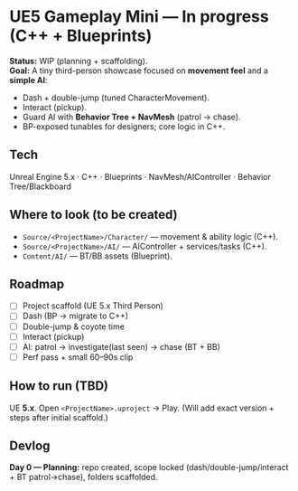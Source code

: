# UE5 Gameplay Mini — In progress (C++ + Blueprints)

**Status:** WIP (planning + scaffolding).  
**Goal:** A tiny third-person showcase focused on **movement feel** and a **simple AI**:  
- Dash + double-jump (tuned CharacterMovement).  
- Interact (pickup).  
- Guard AI with **Behavior Tree + NavMesh** (patrol → chase).  
- BP-exposed tunables for designers; core logic in C++.

## Tech
Unreal Engine 5.x · C++ · Blueprints · NavMesh/AIController · Behavior Tree/Blackboard

## Where to look (to be created)
- `Source/<ProjectName>/Character/` — movement & ability logic (C++).  
- `Source/<ProjectName>/AI/` — AIController + services/tasks (C++).  
- `Content/AI/` — BT/BB assets (Blueprint).  

## Roadmap
- [ ] Project scaffold (UE 5.x Third Person)  
- [ ] Dash (BP → migrate to C++)  
- [ ] Double-jump & coyote time  
- [ ] Interact (pickup)  
- [ ] AI: patrol → investigate(last seen) → chase (BT + BB)  
- [ ] Perf pass + small 60–90s clip

## How to run (TBD)
UE **5.x**. Open `<ProjectName>.uproject` → Play. (Will add exact version + steps after initial scaffold.)

## Devlog
**Day 0 — Planning:** repo created, scope locked (dash/double-jump/interact + BT patrol→chase), folders scaffolded.
